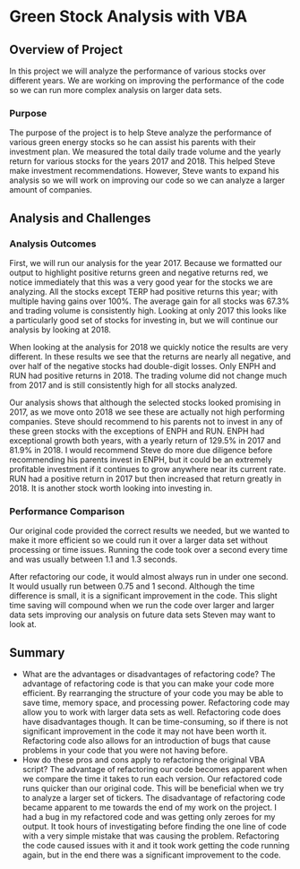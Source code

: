 # Green Stock Analysis with VBA

## Overview of Project
In this project we will analyze the performance of various stocks over different years.  We are working on improving the performance of the code so we can run more complex analysis on larger data sets.

### Purpose
The purpose of the project is to help Steve analyze the performance of various green energy stocks so he can assist his parents with their investment plan.  We measured the total daily trade volume and the yearly return for various stocks for the years 2017 and 2018.  This helped Steve make investment recommendations.  However, Steve wants to expand his analysis so we will work on improving our code so we can analyze a larger amount of companies.

## Analysis and Challenges

### Analysis Outcomes 
First, we will run our analysis for the year 2017.  Because we formatted our output to highlight positive returns green and negative returns red, we notice immediately that this was a very good year for the stocks we are analyzing.  All the stocks except TERP had positive returns this year; with multiple having gains over 100%.  The average gain for all stocks was 67.3% and trading volume is consistently high.  Looking at only 2017 this looks like a particularly good set of stocks for investing in, but we will continue our analysis by looking at 2018.
 
When looking at the analysis for 2018 we quickly notice the results are very different.  In these results we see that the returns are nearly all negative, and over half of the negative stocks had double-digit losses.  Only ENPH and RUN had positive returns in 2018.  The trading volume did not change much from 2017 and is still consistently high for all stocks analyzed. 
 
Our analysis shows that although the selected stocks looked promising in 2017, as we move onto 2018 we see these are actually not high performing companies.  Steve should recommend to his parents not to invest in any of these green stocks with the exceptions of ENPH and RUN.  ENPH had exceptional growth both years, with a yearly return of 129.5% in 2017 and 81.9% in 2018.  I would recommend Steve do more due diligence before recommending his parents invest in ENPH, but it could be an extremely profitable investment if it continues to grow anywhere near its current rate.  RUN had a positive return in 2017 but then increased that return greatly in 2018.  It is another stock worth looking into investing in.
### Performance Comparison
Our original code provided the correct results we needed, but we wanted to make it more efficient so we could run it over a larger data set without processing or time issues.  Running the code took over a second every time and was usually between 1.1 and 1.3 seconds.
  
 
After refactoring our code, it would almost always run in under one second.  It would usually run between 0.75 and 1 second.  Although the time difference is small, it is a significant improvement in the code.  This slight time saving will compound when we run the code over larger and larger data sets improving our analysis on future data sets Steven may want to look at.
 
 
## Summary

- What are the advantages or disadvantages of refactoring code?
The advantage of refactoring code is that you can make your code more efficient.  By rearranging the structure of your code you may be able to save time, memory space, and processing power.  Refactoring code may allow you to work with larger data sets as well.  Refactoring code does have disadvantages though.  It can be time-consuming, so if there is not significant improvement in the code it may not have been worth it.  Refactoring code also allows for an introduction of bugs that cause problems in your code that you were not having before.
- How do these pros and cons apply to refactoring the original VBA script?
The advantage of refactoring our code becomes apparent when we compare the time it takes to run each version.  Our refactored code runs quicker than our original code.  This will be beneficial when we try to analyze a larger set of tickers.  The disadvantage of refactoring code became apparent to me towards the end of my work on the project.  I had a bug in my refactored code and was getting only zeroes for my output.  It took hours of investigating before finding the one line of code with a very simple mistake that was causing the problem.  Refactoring the code caused issues with it and it took work getting the code running again, but in the end there was a significant improvement to the code.
